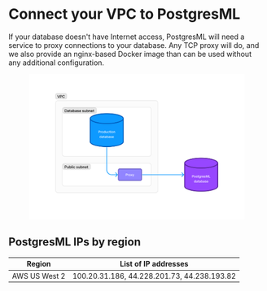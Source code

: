 # Connect your VPC to PostgresML

If your database doesn't have Internet access, PostgresML will need a service to proxy connections to your database. Any TCP proxy will do,
and we also provide an nginx-based Docker image than can be used without any additional configuration.

<figure><img src="../../../../.gitbook/assets/vpc_1.png" alt=""><figcaption></figcaption></figure>

## PostgresML IPs by region

| Region                  | List of IP addresses |
|-------------------------|----------------|
| AWS US West 2           | 100.20.31.186, 44.228.201.73,  44.238.193.82 |
